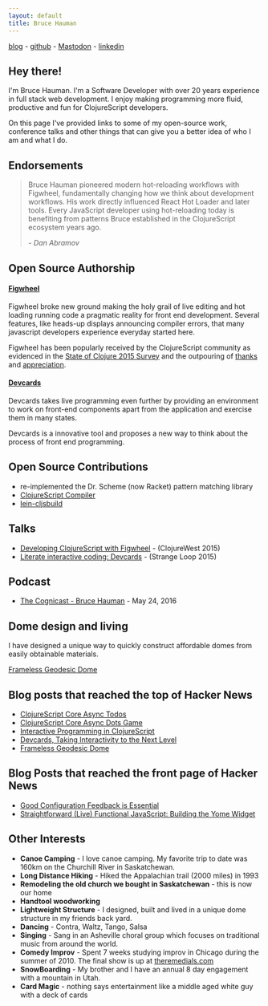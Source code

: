 ```yaml
---
layout: default
title: Bruce Hauman
---
```


[blog](http://rigsomelight.com) - [github](https://github.com/bhauman) - [Mastodon](https://functional.cafe/@bhauman) - [linkedin](https://www.linkedin.com/in/bruce-hauman-bb6958129)

## Hey there!

I'm Bruce Hauman. I'm a Software Developer with over 20 years
experience in full stack web development. I enjoy making programming
more fluid, productive and fun for ClojureScript developers.

On this page I've provided links to some of my open-source work,
conference talks and other things that can give you a better idea of
who I am and what I do.

## Endorsements

> Bruce Hauman pioneered modern hot-reloading workflows with Figwheel,
> fundamentally changing how we think about development workflows. His
> work directly influenced React Hot Loader and later tools. Every
> JavaScript developer using hot-reloading today is benefiting from
> patterns Bruce established in the ClojureScript ecosystem years ago. 
> 
> _- Dan Abramov_



## Open Source Authorship

#### [Figwheel](https://github.com/bhauman/figwheel-main)

Figwheel broke new ground making the holy grail of live editing and
hot loading running code a pragmatic reality for front end
development. Several features, like heads-up displays announcing
compiler errors, that many javascript developers experience everyday
started here.

Figwheel has been popularly received by the ClojureScript community as evidenced in the [State of Clojure 2015 Survey](http://blog.cognitect.com/blog/2016/1/28/state-of-clojure-2015-survey-results) and the outpouring of [thanks](https://twitter.com/search?f=tweets&vertical=default&q=figwheel%20thanks&src=typd) and [appreciation](https://twitter.com/search?f=tweets&vertical=default&q=figwheel%20awesome&src=typd).

#### [Devcards](https://github.com/bhauman/lein-figwheel)

Devcards takes live programming even further by providing an
environment to work on front-end components apart from the application
and exercise them in many states.

Devcards is a innovative tool and proposes a new way to think about
the process of front end programming.

## Open Source Contributions

* re-implemented the Dr. Scheme (now Racket) pattern matching library
* [ClojureScript Compiler](https://github.com/clojure/clojurescript)
* [lein-cljsbuild](https://github.com/emezeske/lein-cljsbuild)

## Talks

* [Developing ClojureScript with Figwheel](https://www.youtube.com/watch?v=j-kj2qwJa_E) - (ClojureWest 2015)
* [Literate interactive coding: Devcards](https://www.youtube.com/watch?v=G7Z_g2fnEDg) - (Strange Loop 2015)

## Podcast

* [The Cognicast - Bruce Hauman](http://blog.cognitect.com/cognicast/102) - May 24, 2016


## Dome design and living

I have designed a unique way to quickly construct affordable domes
from easily obtainable materials.

[Frameless Geodesic Dome](http://rigsomelight.com/2013/09/09/frameless-geodesic-dome.html)

## Blog posts that reached the top of Hacker News

* [ClojureScript Core Async Todos](http://rigsomelight.com/2013/07/18/clojurescript-core-async-todos.html)
* [ClojureScript Core Async Dots Game](http://rigsomelight.com/2013/08/12/clojurescript-core-async-dots-game.html)
* [Interactive Programming in ClojureScript](http://rigsomelight.com/2014/05/01/interactive-programming-flappy-bird-clojurescript.html)
* [Devcards, Taking Interactivity to the Next Level](http://rigsomelight.com/2014/06/03/devcards-taking-interactivity-to-the-next-level.html)
* [Frameless Geodesic Dome](http://rigsomelight.com/2013/09/09/frameless-geodesic-dome.html)

## Blog Posts that reached the front page of Hacker News

* [Good Configuration Feedback is Essential](http://rigsomelight.com/2016/05/17/good-configuration-feedback-is-essential.html)
* [Straightforward (Live) Functional JavaScript: Building the Yome Widget](http://rigsomelight.com/2015/06/09/straightforward-live-functional-javascript-building-the-yome-widget.html)

## Other Interests

* **Canoe Camping** - I love canoe camping. My favorite trip to date was 160km on the Churchill River in Saskatchewan.
* **Long Distance Hiking** - Hiked the Appalachian trail (2000 miles) in 1993
* **Remodeling the old church we bought in Saskatchewan** - this is now our home
* **Handtool woodworking**
* **Lightweight Structure** - I designed, built and lived in a unique dome structure in my friends back yard.
* **Dancing** - Contra, Waltz, Tango, Salsa
* **Singing** - Sang in an Asheville choral group which focuses on traditional music from around the world.
* **Comedy Improv** - Spent 7 weeks studying improv in Chicago during the summer of 2010. The final show is up at [theremedials.com](http://theremedials.com)
* **SnowBoarding** - My brother and I have an annual 8 day engagement with a mountain in Utah.
* **Card Magic** - nothing says entertainment like a middle aged white guy with a deck of cards

